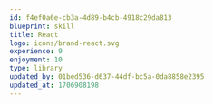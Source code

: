 ```yaml
---
id: f4ef0a6e-cb3a-4d89-b4cb-4918c29da813
blueprint: skill
title: React
logo: icons/brand-react.svg
experience: 9
enjoyment: 10
type: library
updated_by: 01bed536-d637-44df-bc5a-0da8858e2395
updated_at: 1706908198
---
```

